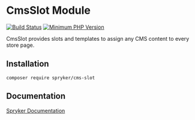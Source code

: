 # CmsSlot Module
[![Build Status](https://travis-ci.org/spryker/cms-slot.svg)](https://travis-ci.org/spryker/cms-slot)
[![Minimum PHP Version](https://img.shields.io/badge/php-%3E%3D%207.2-8892BF.svg)](https://php.net/)

CmsSlot provides slots and templates to assign any CMS content to every store page.

## Installation

```
composer require spryker/cms-slot
```

## Documentation

[Spryker Documentation](https://academy.spryker.com/developing_with_spryker/module_guide/modules.html)
